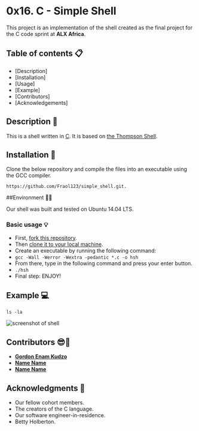 # 0x16. C - Simple Shell

This project is an implementation of the shell created as the final project for the C code sprint at **ALX Africa**.


## Table of contents :clipboard:

 - [Description]
 - [Installation]
 - [Usage]
 - [Example]
 - [Contributors]
 - [Acknowledgements]

## Description :e-mail:
This is a shell written in [C](https://en.wikipedia.org/wiki/C_(programming_language)).
It is based on [the Thompson Shell](https://en.wikipedia.org/wiki/Thompson_shell).


## Installation :wrench:
Clone the below repository and compile the files into an executable using the GCC compiler.
```
https://github.com/Fraol123/simple_shell.git.
```

##Environment :evergreen_tree::evergreen_tree:

Our shell was built and tested on  Ubuntu 14.04 LTS.


### Basic usage :bulb:
- First, [fork this repository](https://docs.github.com/en/github/getting-started-with-github/fork-a-repo).
- Then [clone it to your local machine](https://docs.github.com/en/github/creating-cloning-and-archiving-repositories/cloning-a-repository).
- Create an executable by running the following command:
- `gcc -Wall -Werror -Wextra -pedantic *.c -o hsh`
- From there, type in the following command and press your enter button.
- `./hsh`
- Final step: ENJOY!


## Example :computer:
```
ls -la
```
![screenshot of shell](https://user-images.githubusercontent.com/30075600/114757753-e50c2180-9d64-11eb-95ea-fb9bba776c8c.png)


## Contributors :sunglasses::muscle:
* [**Gordon Enam Kudzo**](https://github.com/senam98)
* [**Name Name**](https://github.com/)
* [**Name Name**](https://github.com/)


## Acknowledgments :pray:
- Our fellow cohort members.
- The creators of the C language.
- Our software engineer-in-residence.
- Betty Holberton.

